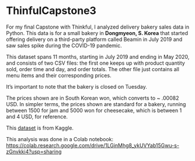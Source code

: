 # ThinfulCapstone3
For my final Capstone with Thinkful, I analyzed delivery bakery sales data in Python.
  This data is for a small bakery in **Dongmyeon, S. Korea** that started offering delivery on a third-party platform called Beamin in July 2019 and saw sales spike during the COVID-19 pandemic. 

  This dataset spans 11 months, starting in July 2019 and ending in May 2020, and consists of two CSV files: the first one keeps up with product quantity sold, order time and day, and order totals. The other file just contains all menu items and their corresponding prices.

  It’s important to note that the bakery is closed on Tuesday.


 The prices shown are in South Korean won, which converts to ~ .00082 USD. In simpler terms, the prices shown are standard for a bakery, running between 1500 for jam and 5000 won for cheesecake, which is between 1 and 4 USD, for reference.

This [dataset](https://https://www.kaggle.com/datasets/hosubjeong/bakery-sales) is from Kaggle.
 
This analysis was done in a Colab notebook: https://colab.research.google.com/drive/1LGinMhg8_ykUVYab15Gwu-s-zGnvkki4?usp=sharing

